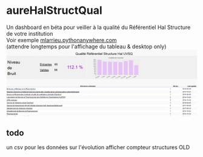 # aureHalStructQual  
Un dashboard en béta pour veiller à la qualité du Référentiel Hal Structure de votre institution <br />
Voir exemple [mlarrieu.pythonanywhere.com](http://mlarrieu.pythonanywhere.com/)<br />
(attendre longtemps pour l'affichage du tableau & desktop only)<br />
![snap](static/snapshot.png)

## todo
un csv pour les données sur l'évolution
afficher compteur structures OLD
 
